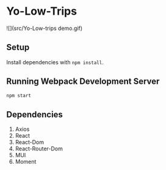# Yo-Low-Trips

![](src/Yo-Low-trips demo.gif)

## Setup

Install dependencies with `npm install`.

## Running Webpack Development Server

```sh
npm start
```


## Dependencies

1. Axios
2. React
3. React-Dom
4. React-Router-Dom
5. MUI
6. Moment
